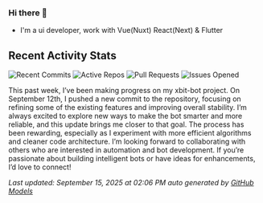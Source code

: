 ### Hi there 👋

- I'm a ui developer, work with Vue(Nuxt) React(Next) & Flutter

<!-- GITHUB_ACTIVITY_START -->

## Recent Activity Stats

![Recent Commits](https://img.shields.io/badge/Recent%20Commits-1-blue?style=flat&logoColor=white) ![Active Repos](https://img.shields.io/badge/Active%20Repos-1-green?style=flat&logoColor=white) ![Pull Requests](https://img.shields.io/badge/Pull%20Requests-0-orange?style=flat&logoColor=white) ![Issues Opened](https://img.shields.io/badge/Issues%20Opened-0-red?style=flat&logoColor=white)

This past week, I’ve been making progress on my xbit-bot project. On September 12th, I pushed a new commit to the repository, focusing on refining some of the existing features and improving overall stability. I’m always excited to explore new ways to make the bot smarter and more reliable, and this update brings me closer to that goal. The process has been rewarding, especially as I experiment with more efficient algorithms and cleaner code architecture. I’m looking forward to collaborating with others who are interested in automation and bot development. If you’re passionate about building intelligent bots or have ideas for enhancements, I’d love to connect!

*Last updated: September 15, 2025 at 02:06 PM auto generated by [GitHub Models](https://github.com/stonega/stonega)*

<!-- GITHUB_ACTIVITY_END -->
